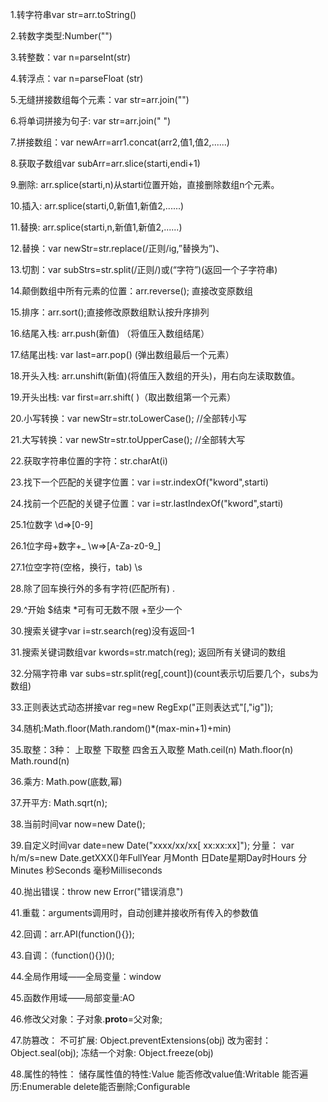 1.转字符串var str=arr.toString()

2.转数字类型:Number("")

3.转整数：var n=parseInt(str)

4.转浮点：var n=parseFloat (str)

5.无缝拼接数组每个元素：var str=arr.join("")

6.将单词拼接为句子: var str=arr.join(" ")

7.拼接数组：var newArr=arr1.concat(arr2,值1,值2,......)

8.获取子数组var subArr=arr.slice(starti,endi+1)

9.删除: arr.splice(starti,n)从starti位置开始，直接删除数组n个元素。

10.插入: arr.splice(starti,0,新值1,新值2,......)

11.替换: arr.splice(starti,n,新值1,新值2,......)

12.替换：var newStr=str.replace(/正则/ig,”替换为”)、

13.切割：var subStrs=str.split(/正则/)或(“字符”)(返回一个子字符串)

14.颠倒数组中所有元素的位置：arr.reverse(); 直接改变原数组

15.排序：arr.sort();直接修改原数组默认按升序排列

16.结尾入栈: arr.push(新值) （将值压入数组结尾）

17.结尾出栈: var last=arr.pop() (弹出数组最后一个元素）

18.开头入栈: arr.unshift(新值)(将值压入数组的开头)，用右向左读取数值。

19.开头出栈: var first=arr.shift( )（取出数组第一个元素）

20.小写转换：var newStr=str.toLowerCase(); //全部转小写

21.大写转换：var newStr=str.toUpperCase(); //全部转大写

22.获取字符串位置的字符：str.charAt(i)

23.找下一个匹配的关键字位置：var i=str.indexOf("kword",starti)

24.找前一个匹配的关键子位置：var i=str.lastIndexOf("kword",starti)

25.1位数字                           \d=>[0-9]

26.1位字母+数字+_                   \w=>[A-Za-z0-9_]

27.1位空字符(空格，换行，tab)        \s   

28.除了回车换行外的多有字符(匹配所有)   .

29.^开始 $结束 *可有可无数不限 +至少一个

30.搜索关键字var i=str.search(reg)没有返回-1

31.搜索关键词数组var kwords=str.match(reg); 返回所有关键词的数组

32.分隔字符串 var subs=str.split(reg[,count])(count表示切后要几个，subs为数组)

33.正则表达式动态拼接var reg=new RegExp("正则表达式"[,"ig"]);

34.随机:Math.floor(Math.random()*(max-min+1)+min)

35.取整：3种：
          上取整           下取整             四舍五入取整
        Math.ceil(n)        Math.floor(n)          Math.round(n)

36.乘方: Math.pow(底数,幂)

37.开平方: Math.sqrt(n);

38.当前时间var now=new Date();

39.自定义时间var date=new Date("xxxx/xx/xx[ xx:xx:xx]");
分量： var h/m/s=new Date.getXXX()年FullYear 月Month 日Date星期Day时Hours 分Minutes 秒Seconds 毫秒Milliseconds

40.抛出错误：throw new Error("错误消息")

41.重载：arguments调用时，自动创建并接收所有传入的参数值

42.回调：arr.API(function(){});

43.自调：（function(){})();

44.全局作用域——全局变量：window

45.函数作用域——局部变量:AO

46.修改父对象：子对象.__proto__=父对象;

47.防篡改：
不可扩展: Object.preventExtensions(obj)
改为密封：Object.seal(obj);
冻结一个对象: Object.freeze(obj)    

48.属性的特性：
储存属性值的特性:Value
能否修改value值:Writable
能否遍历:Enumerable
delete能否删除;Configurable
